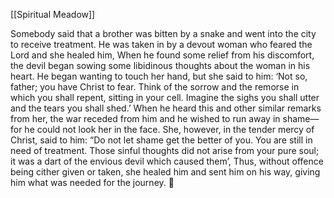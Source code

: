 [[Spiritual Meadow]]
 
Somebody said that a brother was bitten by a snake and went into the city to receive treatment. He was taken in by a devout woman who feared the Lord and she healed him, When he found some relief from his discomfort, the devil began sowing some libidinous thoughts about the woman in his heart. He began wanting to touch her hand, but she said to him: ‘Not so, father; you have Christ to fear. Think of the sorrow and the remorse in which you shall repent, sitting in your cell. Imagine the sighs you shall utter and the tears you shall shed.’ When he heard this and other similar remarks from her, the war receded from him and he wished to run away in shame—for he could not look her in the face. She, however, in the tender mercy of Christ, said to him: “Do not let shame get the better of you. You are still in need of treatment. Those sinful thoughts did not arise from your pure soul; it was a dart of the envious devil which caused them’, Thus, without offence being cither given or taken, she healed him and sent him on his way, giving him what was needed for the journey.  
